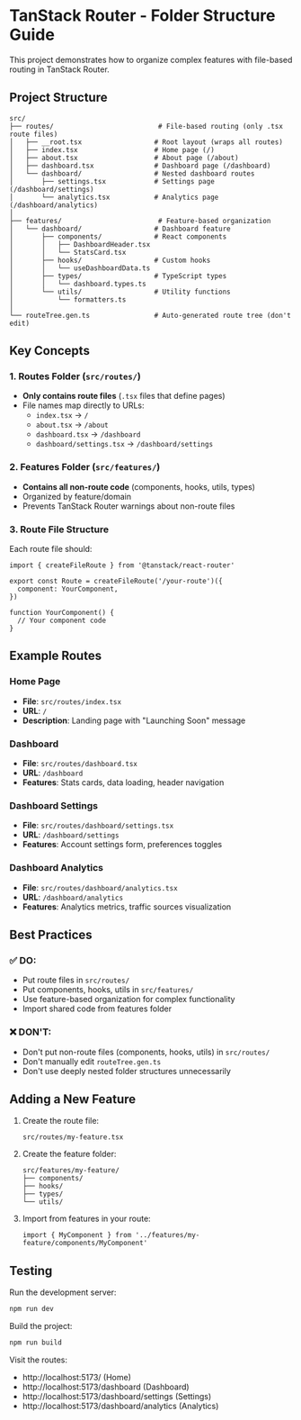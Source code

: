 # TanStack Router - Folder Structure Guide

This project demonstrates how to organize complex features with file-based routing in TanStack Router.

## Project Structure

```
src/
├── routes/                          # File-based routing (only .tsx route files)
│   ├── __root.tsx                  # Root layout (wraps all routes)
│   ├── index.tsx                   # Home page (/)
│   ├── about.tsx                   # About page (/about)
│   ├── dashboard.tsx               # Dashboard page (/dashboard)
│   └── dashboard/                  # Nested dashboard routes
│       ├── settings.tsx            # Settings page (/dashboard/settings)
│       └── analytics.tsx           # Analytics page (/dashboard/analytics)
│
├── features/                        # Feature-based organization
│   └── dashboard/                  # Dashboard feature
│       ├── components/             # React components
│       │   ├── DashboardHeader.tsx
│       │   └── StatsCard.tsx
│       ├── hooks/                  # Custom hooks
│       │   └── useDashboardData.ts
│       ├── types/                  # TypeScript types
│       │   └── dashboard.types.ts
│       └── utils/                  # Utility functions
│           └── formatters.ts
│
└── routeTree.gen.ts                # Auto-generated route tree (don't edit)
```

## Key Concepts

### 1. Routes Folder (`src/routes/`)
- **Only contains route files** (`.tsx` files that define pages)
- File names map directly to URLs:
  - `index.tsx` → `/`
  - `about.tsx` → `/about`
  - `dashboard.tsx` → `/dashboard`
  - `dashboard/settings.tsx` → `/dashboard/settings`

### 2. Features Folder (`src/features/`)
- **Contains all non-route code** (components, hooks, utils, types)
- Organized by feature/domain
- Prevents TanStack Router warnings about non-route files

### 3. Route File Structure

Each route file should:
```tsx
import { createFileRoute } from '@tanstack/react-router'

export const Route = createFileRoute('/your-route')({
  component: YourComponent,
})

function YourComponent() {
  // Your component code
}
```

## Example Routes

### Home Page
- **File**: `src/routes/index.tsx`
- **URL**: `/`
- **Description**: Landing page with "Launching Soon" message

### Dashboard
- **File**: `src/routes/dashboard.tsx`
- **URL**: `/dashboard`
- **Features**: Stats cards, data loading, header navigation

### Dashboard Settings
- **File**: `src/routes/dashboard/settings.tsx`
- **URL**: `/dashboard/settings`
- **Features**: Account settings form, preferences toggles

### Dashboard Analytics
- **File**: `src/routes/dashboard/analytics.tsx`
- **URL**: `/dashboard/analytics`
- **Features**: Analytics metrics, traffic sources visualization

## Best Practices

### ✅ DO:
- Put route files in `src/routes/`
- Put components, hooks, utils in `src/features/`
- Use feature-based organization for complex functionality
- Import shared code from features folder

### ❌ DON'T:
- Don't put non-route files (components, hooks, utils) in `src/routes/`
- Don't manually edit `routeTree.gen.ts`
- Don't use deeply nested folder structures unnecessarily

## Adding a New Feature

1. Create the route file:
   ```
   src/routes/my-feature.tsx
   ```

2. Create the feature folder:
   ```
   src/features/my-feature/
   ├── components/
   ├── hooks/
   ├── types/
   └── utils/
   ```

3. Import from features in your route:
   ```tsx
   import { MyComponent } from '../features/my-feature/components/MyComponent'
   ```

## Testing

Run the development server:
```bash
npm run dev
```

Build the project:
```bash
npm run build
```

Visit the routes:
- http://localhost:5173/ (Home)
- http://localhost:5173/dashboard (Dashboard)
- http://localhost:5173/dashboard/settings (Settings)
- http://localhost:5173/dashboard/analytics (Analytics)
